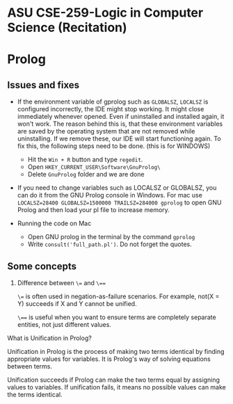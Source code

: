 # ASU CSE-259-Logic in Computer Science (Recitation)
# Prolog

## Issues and fixes
- If the environment variable of gprolog such as `GLOBALSZ`, `LOCALSZ` is configured incorrectly, the IDE might stop working. It might close immediately whenever opened. Even if uninstalled and installed again, it won't work. The reason behind this is, that these environment variables are saved by the operating system that are not removed while uninstalling. If we remove these, our IDE will start functioning again. To fix this, the following steps need to be done. (this is for WINDOWS)
  - Hit the `Win + R` button and type `regedit`.
  - Open `HKEY_CURRENT_USER\Software\GnuProlog\`
  - Delete `GnuProlog` folder and we are done

- If you need to change variables such as LOCALSZ or GLOBALSZ, you can do it from the GNU Prolog console in Windows. For mac use `LOCALSZ=28400 GLOBALSZ=1500000 TRAILSZ=284000 gprolog` to open GNU Prolog and then load your pl file to increase memory.

- Running the code on Mac
  - Open GNU prolog in the terminal by the command `gprolog`
  - Write `consult('full_path.pl')`. Do not forget the quotes.

## Some concepts
1. Difference between `\=` and `\==`

   `\=` is often used in negation-as-failure scenarios. For example, not(X = Y) succeeds if X and Y cannot be unified.

   `\==` is useful when you want to ensure terms are completely separate entities, not just different values.

  What is Unification in Prolog?
  
  Unification in Prolog is the process of making two terms identical by finding appropriate values for variables. It is Prolog's way of solving equations between terms.

  Unification succeeds if Prolog can make the two terms equal by assigning values to variables. If unification fails, it means no possible values can make the terms identical.
